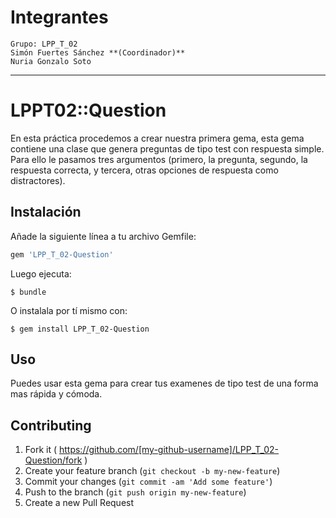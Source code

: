 # Integrantes
	
	Grupo: LPP_T_02
	Simón Fuertes Sánchez **(Coordinador)**
	Nuria Gonzalo Soto
_______________________________________________________________________

# LPPT02::Question

En esta práctica procedemos a crear nuestra primera gema, esta gema contiene una clase que genera preguntas de tipo test con 
respuesta simple. Para ello le pasamos tres argumentos (primero, la pregunta, segundo, la respuesta correcta, y tercera, otras 
opciones de respuesta como distractores).

## Instalación

Añade la siguiente línea a tu archivo Gemfile:

```ruby
gem 'LPP_T_02-Question'
```

Luego ejecuta:

    $ bundle

O instalala por tí mismo con:

    $ gem install LPP_T_02-Question

## Uso

Puedes usar esta gema para crear tus examenes de tipo test de una forma mas rápida y cómoda.

## Contributing

1. Fork it ( https://github.com/[my-github-username]/LPP_T_02-Question/fork )
2. Create your feature branch (`git checkout -b my-new-feature`)
3. Commit your changes (`git commit -am 'Add some feature'`)
4. Push to the branch (`git push origin my-new-feature`)
5. Create a new Pull Request
